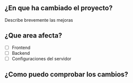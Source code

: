 ## ¿En que ha cambiado el proyecto?
Describe brevemente las mejoras

## ¿Que area afecta?
- [ ] Frontend
- [ ] Backend
- [ ] Configuraciones del servidor

## ¿Como puedo comprobar los cambios?
